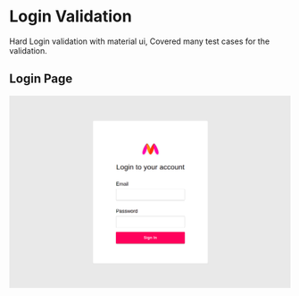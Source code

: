 # Login Validation

  Hard Login validation with material ui, Covered many test cases for the validation.

## Login Page
![Login](./src/Screenshots/login.png)
